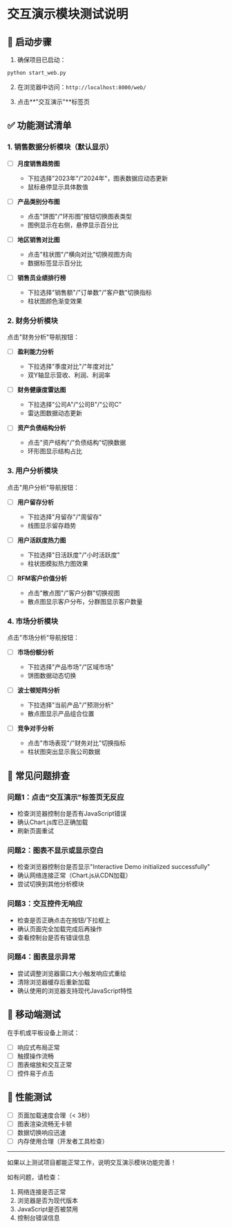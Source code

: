 # 交互演示模块测试说明

## 🚀 启动步骤

1. 确保项目已启动：
```bash
python start_web.py
```

2. 在浏览器中访问：`http://localhost:8000/web/`

3. 点击**"交互演示"**标签页

## ✅ 功能测试清单

### 1. 销售数据分析模块（默认显示）

- [ ] **月度销售趋势图**
  - 下拉选择"2023年"/"2024年"，图表数据应动态更新
  - 鼠标悬停显示具体数值
  
- [ ] **产品类别分布图**
  - 点击"饼图"/"环形图"按钮切换图表类型
  - 图例显示在右侧，悬停显示百分比

- [ ] **地区销售对比图**
  - 点击"柱状图"/"横向对比"切换视图方向
  - 数据标签显示百分比

- [ ] **销售员业绩排行榜**
  - 下拉选择"销售额"/"订单数"/"客户数"切换指标
  - 柱状图颜色渐变效果

### 2. 财务分析模块

点击"财务分析"导航按钮：

- [ ] **盈利能力分析**
  - 下拉选择"季度对比"/"年度对比"
  - 双Y轴显示营收、利润、利润率

- [ ] **财务健康度雷达图**
  - 下拉选择"公司A"/"公司B"/"公司C"
  - 雷达图数据动态更新

- [ ] **资产负债结构分析**
  - 点击"资产结构"/"负债结构"切换数据
  - 环形图显示结构占比

### 3. 用户分析模块

点击"用户分析"导航按钮：

- [ ] **用户留存分析**
  - 下拉选择"月留存"/"周留存"
  - 线图显示留存趋势

- [ ] **用户活跃度热力图**
  - 下拉选择"日活跃度"/"小时活跃度"
  - 柱状图模拟热力图效果

- [ ] **RFM客户价值分析**
  - 点击"散点图"/"客户分群"切换视图
  - 散点图显示客户分布，分群图显示客户数量

### 4. 市场分析模块

点击"市场分析"导航按钮：

- [ ] **市场份额分析**
  - 下拉选择"产品市场"/"区域市场"
  - 饼图数据动态切换

- [ ] **波士顿矩阵分析**
  - 下拉选择"当前产品"/"预测分析"
  - 散点图显示产品组合位置

- [ ] **竞争对手分析**
  - 点击"市场表现"/"财务对比"切换指标
  - 柱状图突出显示我公司数据

## 🐛 常见问题排查

### 问题1：点击"交互演示"标签页无反应
- 检查浏览器控制台是否有JavaScript错误
- 确认Chart.js库已正确加载
- 刷新页面重试

### 问题2：图表不显示或显示空白
- 检查浏览器控制台是否显示"Interactive Demo initialized successfully"
- 确认网络连接正常（Chart.js从CDN加载）
- 尝试切换到其他分析模块

### 问题3：交互控件无响应
- 检查是否正确点击在按钮/下拉框上
- 确认页面完全加载完成后再操作
- 查看控制台是否有错误信息

### 问题4：图表显示异常
- 尝试调整浏览器窗口大小触发响应式重绘
- 清除浏览器缓存后重新加载
- 确认使用的浏览器支持现代JavaScript特性

## 📱 移动端测试

在手机或平板设备上测试：
- [ ] 响应式布局正常
- [ ] 触摸操作流畅
- [ ] 图表缩放和交互正常
- [ ] 控件易于点击

## 🎯 性能测试

- [ ] 页面加载速度合理（< 3秒）
- [ ] 图表渲染流畅无卡顿
- [ ] 数据切换响应迅速
- [ ] 内存使用合理（开发者工具检查）

---

如果以上测试项目都能正常工作，说明交互演示模块功能完善！

如有问题，请检查：
1. 网络连接是否正常
2. 浏览器是否为现代版本
3. JavaScript是否被禁用
4. 控制台错误信息 